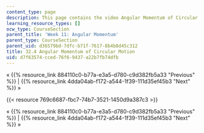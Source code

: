 ```yaml
---
content_type: page
description: This page contains the video Angular Momentum of Circular Motion.
learning_resource_types: []
ocw_type: CourseSection
parent_title: 'Week 11: Angular Momentum'
parent_type: CourseSection
parent_uid: d36579bd-7dfc-b71f-7617-8b4b8d45c312
title: 32.4 Angular Momentum of Circular Motion
uid: d7f63574-cced-76f6-9437-a22b7fb74dfb
---
```


« {{% resource_link 884110c0-b77a-e3a5-d780-c9d382fb5a33 "Previous" %}} | {{% resource_link 4dda04ab-f172-a544-1f39-111d35ef45b3 "Next" %}} »

{{< resource 769c6687-fbc7-74b7-3521-1450d9a387c3 >}}

« {{% resource_link 884110c0-b77a-e3a5-d780-c9d382fb5a33 "Previous" %}} | {{% resource_link 4dda04ab-f172-a544-1f39-111d35ef45b3 "Next" %}} »